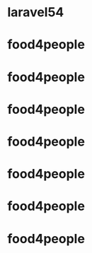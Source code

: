 # laravel54
# food4people
# food4people
# food4people
# food4people
# food4people
# food4people
# food4people
